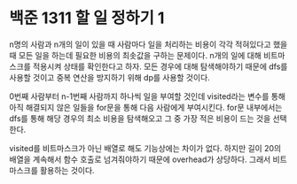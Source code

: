 # 백준 1311 할 일 정하기 1
n명의 사람과 n개의 일이 있을 때 사람마다 일을 처리하는 비용이 각각 적혀있다고 했을 때 모든 일을 하는데 필요한 비용의 최솟값을 구하는 문제이다. n개의 일에 대해 비트마스크를 적용시켜 상태를 확인한다고 하자. 모든 경우에 대해 탐색해야하기 때문에 dfs를 사용할 것이고 중복 연산을 방지하기 위해 dp를 사용할 것이다.  
  
0번째 사람부터 n-1번째 사람까지 하나씩 일을 부여할 것인데 visited라는 변수를 통해 아직 해결되지 않은 일들을 for문을 통해 다음 사람에게 부여시킨다. for문 내부에서는 dfs를 통해 해당 경우의 최소 비용을 탐색해오고 그 중 가장 적은 비용이 드는 것을 선택한다.  
  
visited를 비트마스크가 아닌 배열로 해도 기능상에는 차이가 없다. 하지만 길이 20의 배열을 계속해서 함수 호출로 넘겨줘야하기 때문에 overhead가 상당하다. 그래서 비트마스크를 활용하는 것이다. 
